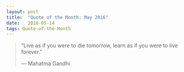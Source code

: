 ```yaml
---
layout:	post
title:	"Quote of the Month: May 2016"
date:	2016-05-14
tags: Quote-of-the-Month
---
```

  
> “Live as if you were to die tomorrow, learn as if you were to live forever.”
> 
> — Mahatma Gandhi  